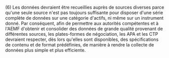(6) Les données devraient être recueillies auprès de sources diverses parce qu'une seule source n'est pas toujours suffisante pour disposer d'une série complète de données sur une catégorie d'actifs, ni même sur un instrument donné. Par conséquent, afin de permettre aux autorités compétentes et à l'AEMF d'obtenir et consolider des données de grande qualité provenant de différentes sources, les plates-formes de négociation, les APA et les CTP devraient respecter, dès lors qu'elles sont disponibles, des spécifications de contenu et de format prédéfinies, de manière à rendre la collecte de données plus simple et plus efficiente.